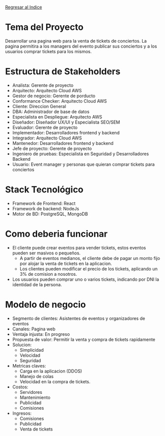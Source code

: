 [Regresar al Indice](../proyecto.md)

# Tema del Proyecto

Desarrollar una pagina web para la venta de tickets de conciertos. La pagina permitira a los managers del evento publicar sus conciertos y a los usuarios comprar tickets para los mismos.

# Estructura de Stakeholders

* Analista: Gerente de proyecto
* Arquitecto: Arquitecto Cloud AWS
* Gestor de negocio: Gerente de porducto
* Conformance Checker: Arquitecto Cloud AWS
* Cliente: Direccion General
* DBA: Administrador de base de datos
* Especialista en Despliegue: Arquitecto AWS
* Diseñador: Diseñador UX/UI y Especialista SEO/SEM
* Evaluador: Gerente de proyecto
* Implementador: Desarrolladores frontend y backend
* Integrador: Arquitecto Cloud AWS
* Mantenedor: Desarrolladores frontend y backend
* Jefe de proyecto: Gerente de proyecto
* Ingeniero de pruebas: Especialista en Seguridad y Desarrolladores Backend
* Usuario: Event manager y personas que quieran comprar tickets para conciertos


# Stack Tecnológico

* Framework de Frontend: React
* Framework de backend: NodeJs
* Motor de BD: PostgreSQL, MongoDB

# Como deberia funcionar
* El cliente puede crear eventos para vender tickets, estos eventos pueden ser masivos o pequeños.
    * A partir de eventos medianos, el cliente debe de pagar un monto fijo por alojar la venta de tickets en la aplicacion.
    * Los clientes pueden modificar el precio de los tickets, aplicando un 3% de comision a nosotros.
* Los usuarios pueden comprar uno o varios tickets, indicando por DNI la identidad de la persona.


# Modelo de negocio
* Segmento de clientes: Asistentes de eventos y organizadores de eventos
* Canales: Pagina web
* Ventaja injusta: En progreso
* Propuesta de valor: Permitir la venta y compra de tickets rapidamente
* Solucion: 
    * Simplicidad
    * Velocidad
    * Seguridad
* Metricas claves: 
    * Carga en la aplicacion (DDOS)
    * Manejo de colas
    * Velocidad en la compra de tickets.
* Costos: 
    * Servidores
    * Mantenimiento
    * Publicidad
    * Comisiones
* Ingresos:
    * Comisiones
    * Publicidad
    * Venta de tickets